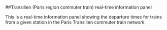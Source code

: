 ##Transilien (Paris region commuter train) real-time information panel

This is a real-time information panel showing the departure times for trains from a given station in the Paris Transilien commuter train network


